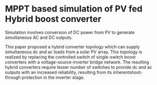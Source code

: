 # MPPT based simulation of PV fed Hybrid boost converter
 Simulation involves conversion of DC power from PV to generate simultaneous AC and DC outputs.

This paper proposed a hybrid converter topology
which can supply simultaneous dc and ac loads from a solar PV 
array. This topology is realized by replacing the controlled switch of 
single-switch boost converters with a voltage-source-inverter bridge 
network. The resulting hybrid converters require lesser number of 
switches to provide dc and ac outputs with an increased reliability, 
resulting from its inherentshoot-through protection in the inverter 
stage.
